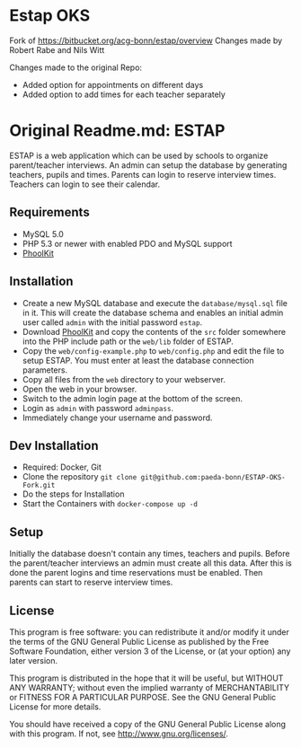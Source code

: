# Estap OKS
Fork of https://bitbucket.org/acg-bonn/estap/overview
Changes made by Robert Rabe and Nils Witt

Changes made to the original Repo:
* Added option for appointments on different days
* Added option to add times for each teacher separately

Original Readme.md:
ESTAP
=====

ESTAP is a web application which can be used by schools to organize 
parent/teacher interviews. An admin can setup the database by generating 
teachers, pupils and times. Parents can login to reserve interview times. 
Teachers can login to see their calendar.  


Requirements
------------

* MySQL 5.0
* PHP 5.3 or newer with enabled PDO and MySQL support
* [PhoolKit](https://github.com/kayahr/phoolkit)


Installation
------------

* Create a new MySQL database and execute the `database/mysql.sql` file in it.
  This will create the database schema and enables an initial admin user 
  called `admin` with the initial password `estap`.
* Download [PhoolKit](https://github.com/kayahr/phoolkit) and copy the contents
  of the `src` folder somewhere into the PHP include path or the `web/lib` folder
  of ESTAP.
* Copy the `web/config-example.php` to `web/config.php` and edit the file to 
  setup ESTAP. You must enter at least the database connection parameters. 
* Copy all files from the `web` directory to your webserver.
* Open the web in your browser.
* Switch to the admin login page at the bottom of the screen.
* Login as `admin` with password `adminpass`.
* Immediately change your username and password.

Dev Installation
----------------
* Required: Docker, Git
* Clone the repository `git clone git@github.com:paeda-bonn/ESTAP-OKS-Fork.git`
* Do the steps for Installation
* Start the Containers with `docker-compose up -d`

Setup
-----

Initially the database doesn't contain any times, teachers and pupils. Before
the parent/teacher interviews an admin must create all this data. After this is 
done the parent logins and time reservations must be enabled. Then parents can 
start to reserve interview times. 


License
-------

This program is free software: you can redistribute it and/or modify
it under the terms of the GNU General Public License as published by
the Free Software Foundation, either version 3 of the License, or
(at your option) any later version.

This program is distributed in the hope that it will be useful,
but WITHOUT ANY WARRANTY; without even the implied warranty of
MERCHANTABILITY or FITNESS FOR A PARTICULAR PURPOSE.  See the
GNU General Public License for more details.

You should have received a copy of the GNU General Public License
along with this program.  If not, see <http://www.gnu.org/licenses/>.